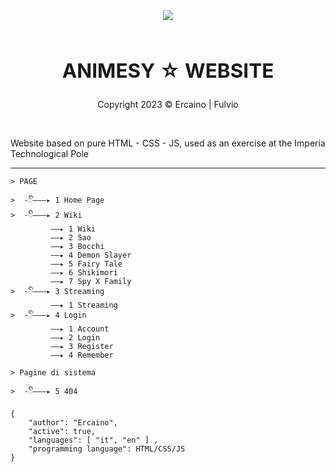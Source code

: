 <!--IMG PRESENTAZIONE-->
<div align="center" style"border-radius:15px">
  <img src="src/asset/image/Night.gif" style"width:100%;border-radius:15px">
</div>
&nbsp;

<!--TEXT PRESENTAZIONE-->
## <div align="center"><h2><b>ANIMESY ☆ WEBSITE</b></h2></div>  
<div align="center"><p>Copyright 2023 © Ercaino | Fulvio</p></div> 
&nbsp;

Website based on pure HTML - CSS - JS, used as an exercise at the Imperia Technological Pole 
***
<!--INFORMATION-->
```
> PAGE

>  -ꦼ———▸ 1️ Home Page
>  -ꦼ———▸ 2 Wiki
         ——▸ 1 Wiki
         ——▸ 2 Sao
         ——▸ 3 Bocchi
         ——▸ 4 Demon Slayer
         ——▸ 5 Fairy Tale
         ——▸ 6 Shikimori
         ——▸ 7 Spy X Family
>  -ꦼ———▸ 3 Streaming
         ——▸ 1 Streaming
>  -ꦼ———▸ 4 Login
         ——▸ 1 Account
         ——▸ 2 Login
         ——▸ 3 Register
         ——▸ 4 Remember
```

```
> Pagine di sistema

>  -ꦼ———▸ 5 404
```

```
{
    "author": "Ercaino",
	"active": true,
	"languages": [ "it", "en" ] ,
    "programming language": HTML/CSS/JS 
}
```

